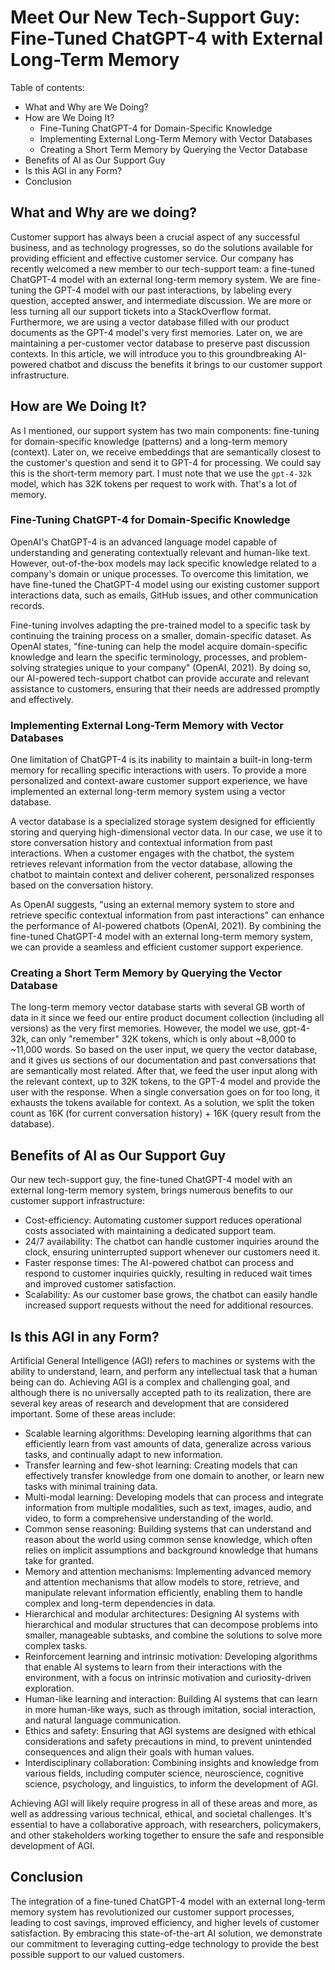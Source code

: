 # Meet Our New Tech-Support Guy: Fine-Tuned ChatGPT-4 with External Long-Term Memory
Table of contents:
* What and Why are We Doing?
* How are We Doing It?
  * Fine-Tuning ChatGPT-4 for Domain-Specific Knowledge
  * Implementing External Long-Term Memory with Vector Databases
  * Creating a Short Term Memory by Querying the Vector Database
* Benefits of AI as Our Support Guy
* Is this AGI in any Form?
* Conclusion

## What and Why are we doing?
Customer support has always been a crucial aspect of any successful business, and as technology progresses, so do the solutions available for providing efficient and effective customer service. Our company has recently welcomed a new member to our tech-support team: a fine-tuned ChatGPT-4 model with an external long-term memory system. We are fine-tuning the GPT-4 model with our past interactions, by labeling every question, accepted answer, and intermediate discussion. We are more or less turning all our support tickets into a StackOverflow format. Furthermore, we are using a vector database filled with our product documents as the GPT-4 model's very first memories. Later on, we are maintaining a per-customer vector database to preserve past discussion contexts. In this article, we will introduce you to this groundbreaking AI-powered chatbot and discuss the benefits it brings to our customer support infrastructure.

## How are We Doing It?
As I mentioned, our support system has two main components: fine-tuning for domain-specific knowledge (patterns) and a long-term memory (context). Later on, we receive embeddings that are semantically closest to the customer's question and send it to GPT-4 for processing. We could say this is the short-term memory part. I must note that we use the `gpt-4-32k` model, which has 32K tokens per request to work with. That's a lot of memory.

### Fine-Tuning ChatGPT-4 for Domain-Specific Knowledge
OpenAI's ChatGPT-4 is an advanced language model capable of understanding and generating contextually relevant and human-like text. However, out-of-the-box models may lack specific knowledge related to a company's domain or unique processes. To overcome this limitation, we have fine-tuned the ChatGPT-4 model using our existing customer support interactions data, such as emails, GitHub issues, and other communication records.

Fine-tuning involves adapting the pre-trained model to a specific task by continuing the training process on a smaller, domain-specific dataset. As OpenAI states, "fine-tuning can help the model acquire domain-specific knowledge and learn the specific terminology, processes, and problem-solving strategies unique to your company" (OpenAI, 2021). By doing so, our AI-powered tech-support chatbot can provide accurate and relevant assistance to customers, ensuring that their needs are addressed promptly and effectively.

### Implementing External Long-Term Memory with Vector Databases
One limitation of ChatGPT-4 is its inability to maintain a built-in long-term memory for recalling specific interactions with users. To provide a more personalized and context-aware customer support experience, we have implemented an external long-term memory system using a vector database.

A vector database is a specialized storage system designed for efficiently storing and querying high-dimensional vector data. In our case, we use it to store conversation history and contextual information from past interactions. When a customer engages with the chatbot, the system retrieves relevant information from the vector database, allowing the chatbot to maintain context and deliver coherent, personalized responses based on the conversation history.

As OpenAI suggests, "using an external memory system to store and retrieve specific contextual information from past interactions" can enhance the performance of AI-powered chatbots (OpenAI, 2021). By combining the fine-tuned ChatGPT-4 model with an external long-term memory system, we can provide a seamless and efficient customer support experience.

### Creating a Short Term Memory by Querying the Vector Database
The long-term memory vector database starts with several GB worth of data in it since we feed our entire product document collection (including all versions) as the very first memories. However, the model we use, gpt-4-32k, can only "remember" 32K tokens, which is only about ~8,000 to ~11,000 words. So based on the user input, we query the vector database, and it gives us sections of our documentation and past conversations that are semantically most related. After that, we feed the user input along with the relevant context, up to 32K tokens, to the GPT-4 model and provide the user with the response. When a single conversation goes on for too long, it exhausts the tokens available for context. As a solution, we split the token count as 16K (for current conversation history) + 16K (query result from the database).

## Benefits of AI as Our Support Guy
Our new tech-support guy, the fine-tuned ChatGPT-4 model with an external long-term memory system, brings numerous benefits to our customer support infrastructure:
* Cost-efficiency: Automating customer support reduces operational costs associated with maintaining a dedicated support team.
* 24/7 availability: The chatbot can handle customer inquiries around the clock, ensuring uninterrupted support whenever our customers need it.
* Faster response times: The AI-powered chatbot can process and respond to customer inquiries quickly, resulting in reduced wait times and improved customer satisfaction.
* Scalability: As our customer base grows, the chatbot can easily handle increased support requests without the need for additional resources.

## Is this AGI in any Form?
Artificial General Intelligence (AGI) refers to machines or systems with the ability to understand, learn, and perform any intellectual task that a human being can do. Achieving AGI is a complex and challenging goal, and although there is no universally accepted path to its realization, there are several key areas of research and development that are considered important. Some of these areas include:

* Scalable learning algorithms: Developing learning algorithms that can efficiently learn from vast amounts of data, generalize across various tasks, and continually adapt to new information.
* Transfer learning and few-shot learning: Creating models that can effectively transfer knowledge from one domain to another, or learn new tasks with minimal training data.
* Multi-modal learning: Developing models that can process and integrate information from multiple modalities, such as text, images, audio, and video, to form a comprehensive understanding of the world.
* Common sense reasoning: Building systems that can understand and reason about the world using common sense knowledge, which often relies on implicit assumptions and background knowledge that humans take for granted.
* Memory and attention mechanisms: Implementing advanced memory and attention mechanisms that allow models to store, retrieve, and manipulate relevant information efficiently, enabling them to handle complex and long-term dependencies in data.
* Hierarchical and modular architectures: Designing AI systems with hierarchical and modular structures that can decompose problems into smaller, manageable subtasks, and combine the solutions to solve more complex tasks.
* Reinforcement learning and intrinsic motivation: Developing algorithms that enable AI systems to learn from their interactions with the environment, with a focus on intrinsic motivation and curiosity-driven exploration.
* Human-like learning and interaction: Building AI systems that can learn in more human-like ways, such as through imitation, social interaction, and natural language communication.
* Ethics and safety: Ensuring that AGI systems are designed with ethical considerations and safety precautions in mind, to prevent unintended consequences and align their goals with human values.
* Interdisciplinary collaboration: Combining insights and knowledge from various fields, including computer science, neuroscience, cognitive science, psychology, and linguistics, to inform the development of AGI.

Achieving AGI will likely require progress in all of these areas and more, as well as addressing various technical, ethical, and societal challenges. It's essential to have a collaborative approach, with researchers, policymakers, and other stakeholders working together to ensure the safe and responsible development of AGI.

## Conclusion
The integration of a fine-tuned ChatGPT-4 model with an external long-term memory system has revolutionized our customer support processes, leading to cost savings, improved efficiency, and higher levels of customer satisfaction. By embracing this state-of-the-art AI solution, we demonstrate our commitment to leveraging cutting-edge technology to provide the best possible support to our valued customers.
